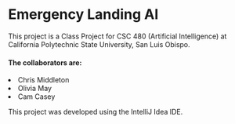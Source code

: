 <h1>Emergency Landing AI</h1>
<p>This project is a Class Project for CSC 480 (Artificial Intelligence) at California Polytechnic State University, San Luis Obispo.</p>
<h4>The collaborators are:</h4>
<li>Chris Middleton</li>
<li>Olivia May</li>
<li>Cam Casey</li>

This project was developed using the IntelliJ Idea IDE.
